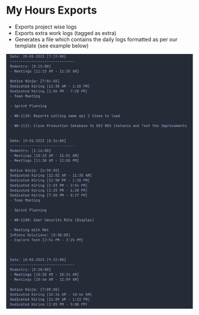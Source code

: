 # My Hours Exports

- Exports project wise logs
- Exports extra work logs (tagged as extra)
- Generates a file which contains the daily logs formatted as per our template (see example below)

![image](daily-log-demo.png)

